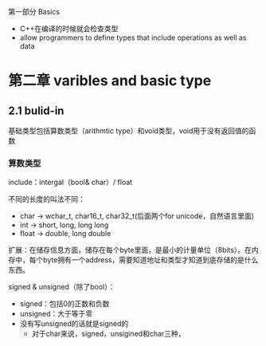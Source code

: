 第一部分 Basics

* C++在编译的时候就会检查类型
* allow programmers to define types that include operations as well as data

# 第二章 varibles and basic type
## 2.1 bulid-in
基础类型包括算数类型（arithmtic type）和void类型，void用于没有返回值的函数
### 算数类型
include：intergal（bool& char）/ float
  

不同的长度的叫法不同：
* char -> wchar_t, char16_t, char32_t(后面两个for unicode，自然语言里面)
* int -> short, long, long long
* float -> double, long double
  

扩展：在储存信息方面，储存在每个byte里面，是最小的计量单位（8bits）。在内存中，每个byte拥有一个address，需要知道地址和类型才知道到底存储的是什么东西。
  

signed & unsigned（除了bool）：
* signed：包括0的正数和负数
* unsigned：大于等于零
* 没有写unsigned的话就是signed的
	* 对于char来说，signed，unsigined和char三种，
